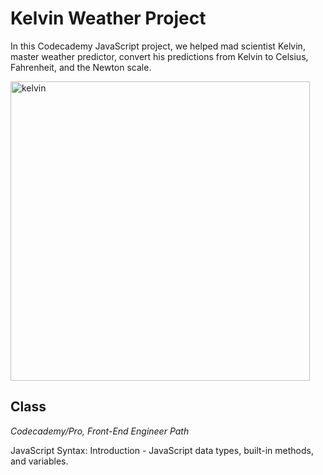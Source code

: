 # Kelvin Weather Project

In this Codecademy JavaScript project, we helped mad scientist Kelvin, master weather predictor, convert his predictions from Kelvin to Celsius, Fahrenheit, and the Newton scale.

<img width="479" alt="kelvin" src="https://user-images.githubusercontent.com/60168324/122509352-7c396380-cfb8-11eb-83a0-c01ea4acb8ec.png">



## Class
*Codecademy/Pro, Front-End Engineer Path*

JavaScript Syntax: Introduction - JavaScript data types, built-in methods, and variables.
